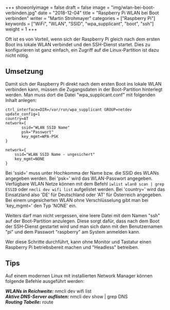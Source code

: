 +++
showonlyimage = false
draft = false
image = "img/wlan-bei-boot-verbinden.jpg"
date = "2018-12-04"
title = "Raspberry Pi WLAN bei Boot verbinden"
writer = "Martin Strohmayer"
categories = ["Raspberry Pi"]
keywords = ["WiFi", "WLAN", "SSID", "wpa_supplicant", "boot", "ssh"]
weight = 1
+++

Oft ist es von Vorteil, wenn sich der Raspberry Pi gleich nach dem ersten Boot ins lokale WLAN verbindet und den SSH-Dienst startet. Dies zu konfigurieren ist ganz einfach,  ein Zugriff auf die Linux-Partition ist dazu nicht nötig.
<!--more-->


## Umsetzung

Damit sich der Raspberry Pi direkt nach dem ersten Boot ins lokale WLAN verbinden kann, müssen die Zugangsdaten in der Boot-Partition hinterlegt werden.
Man muss dort die Datei "wpa_supplicant.conf" mit folgenden Inhalt anlegen:

```
ctrl_interface=DIR=/var/run/wpa_supplicant GROUP=netdev
update_config=1
country=AT
network={
       ssid="WLAN SSID Name"
       psk="Passwort"
       key_mgmt=WPA-PSK
} 

network={
    ssid="WLAN SSID Name - ungesichert"
    key_mgmt=NONE
}
```
Bei 'ssid=' muss unter Hochkomma der Name bzw. die SSID des WLANs angegeben werden. Bei 'psk=' wird das WLAN-Passwort angegeben. Verfügbare WLAN Netze können mit dem Befehl ``iwlist wlan0 scan | grep ESSID`` oder ``nmcli dev wifi list`` aufgelistet werden. Bei 'country=' wird das Einsatzland also 'DE' für Deutschland oder 'AT' für Österreich angegeben. Bei einem ungesicherten WLAN ohne Verschlüsselung gibt man bei 'key_mgmt=' den Typ 'NONE' ein.

Weiters darf man nicht vergessen, eine leere Datei mit dem Namen "ssh" auf der Boot-Partition anzulegen. Diese sorgt dafür, dass nach dem Boot der SSH-Dienst gestartet wird und man sich dann mit den Benutzernamen "pi" und dem Passwort "raspberry" am System anmelden kann.

Wer diese Schritte durchführt, kann ohne Monitor und Tastatur einen Raspberry Pi betriebsbereit machen und "Headless" betreiben.


## Tips

Auf einem modernen Linux mit installierten Network Manager können folgende Befehle ausgeführt werden:

***WLANs in Reichweite:*** nmcli dev wifi list  
***Aktive DNS-Server auflisten:*** nmcli dev show | grep DNS  
***Routing Tabelle:*** route


